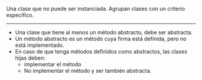 Una clase que no puede ser instanciada.
Agrupan clases con un criterio específico.

***
- Una clase que tiene al menos un método abstracto, debe ser abstracta.
- Un método abstracto es un método cuya firma está definida, pero no está implementado.
- En caso de que tenga métodos definidos como abstractos, las clases hijas deben:
	- implementar el método
	- No implementar el método y ser también abstracta.
